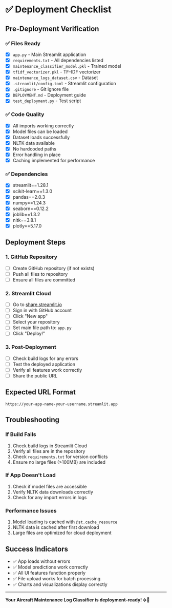 # ✅ Deployment Checklist

## Pre-Deployment Verification

### ✅ Files Ready
- [x] `app.py` - Main Streamlit application
- [x] `requirements.txt` - All dependencies listed
- [x] `maintenance_classifier_model.pkl` - Trained model
- [x] `tfidf_vectorizer.pkl` - TF-IDF vectorizer
- [x] `maintenance_logs_dataset.csv` - Dataset
- [x] `.streamlit/config.toml` - Streamlit configuration
- [x] `.gitignore` - Git ignore file
- [x] `DEPLOYMENT.md` - Deployment guide
- [x] `test_deployment.py` - Test script

### ✅ Code Quality
- [x] All imports working correctly
- [x] Model files can be loaded
- [x] Dataset loads successfully
- [x] NLTK data available
- [x] No hardcoded paths
- [x] Error handling in place
- [x] Caching implemented for performance

### ✅ Dependencies
- [x] streamlit==1.28.1
- [x] scikit-learn==1.3.0
- [x] pandas==2.0.3
- [x] numpy==1.24.3
- [x] seaborn==0.12.2
- [x] joblib==1.3.2
- [x] nltk==3.8.1
- [x] plotly==5.17.0

## Deployment Steps

### 1. GitHub Repository
- [ ] Create GitHub repository (if not exists)
- [ ] Push all files to repository
- [ ] Ensure all files are committed

### 2. Streamlit Cloud
- [ ] Go to [share.streamlit.io](https://share.streamlit.io)
- [ ] Sign in with GitHub account
- [ ] Click "New app"
- [ ] Select your repository
- [ ] Set main file path to: `app.py`
- [ ] Click "Deploy!"

### 3. Post-Deployment
- [ ] Check build logs for any errors
- [ ] Test the deployed application
- [ ] Verify all features work correctly
- [ ] Share the public URL

## Expected URL Format
```
https://your-app-name-your-username.streamlit.app
```

## Troubleshooting

### If Build Fails
1. Check build logs in Streamlit Cloud
2. Verify all files are in the repository
3. Check `requirements.txt` for version conflicts
4. Ensure no large files (>100MB) are included

### If App Doesn't Load
1. Check if model files are accessible
2. Verify NLTK data downloads correctly
3. Check for any import errors in logs

### Performance Issues
1. Model loading is cached with `@st.cache_resource`
2. NLTK data is cached after first download
3. Large files are optimized for cloud deployment

## Success Indicators
- ✅ App loads without errors
- ✅ Model predictions work correctly
- ✅ All UI features function properly
- ✅ File upload works for batch processing
- ✅ Charts and visualizations display correctly

---

**Your Aircraft Maintenance Log Classifier is deployment-ready! ✈️🔧** 